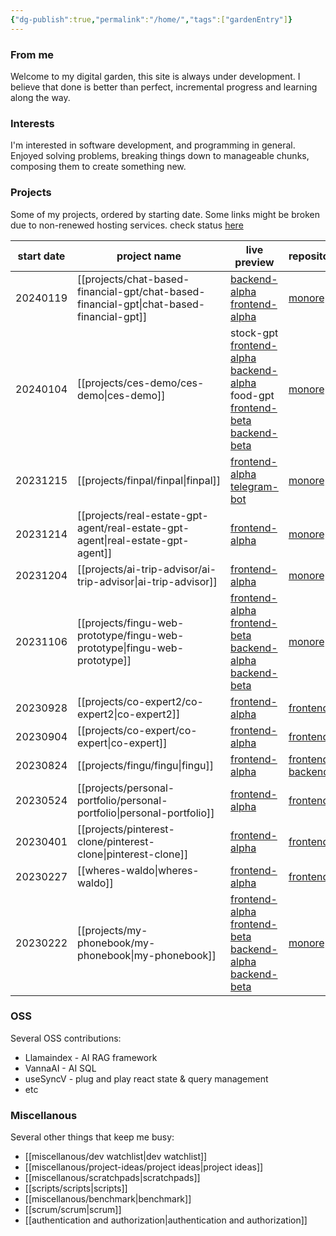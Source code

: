 ```yaml
---
{"dg-publish":true,"permalink":"/home/","tags":["gardenEntry"]}
---
```


### From me
Welcome to my digital garden, this site is always under development. I believe that done is better than perfect, incremental progress and learning along the way.

### Interests
I'm interested in software development, and programming in general. Enjoyed solving problems, breaking things down to manageable chunks, composing them to create something new.

### Projects
Some of my projects, ordered by starting date. Some links might be broken due to non-renewed hosting services.
check status [here](http://service-l00c0ow.107.173.7.184.sslip.io/status/all)

| start date | project name                 | live preview                                                                                                                                                                                                                                                                                                                              | repository                                                                                                   | status        |
| ---------- | ---------------------------- | ----------------------------------------------------------------------------------------------------------------------------------------------------------------------------------------------------------------------------------------------------------------------------------------------------------------------------------------- | ------------------------------------------------------------------------------------------------------------ | ------------- |
| 20240119   | [[projects/chat-based-financial-gpt/chat-based-financial-gpt\|chat-based-financial-gpt]] | [backend-alpha](https://chat-based-financial-gpt-server-alpha.107.173.7.184.sslip.io)<br>[frontend-alpha](https://chat-based-financial-gpt-client-alpha.107.173.7.184.sslip.io/)                                                                                                                                                          | [monorepo](https://github.com/FINGU-GRINDA/chat-based-financial-gpt)                                         | [[project-status/ongoing\|ongoing]]   |
| 20240104   | [[projects/ces-demo/ces-demo\|ces-demo]]                 | stock-gpt<br>[frontend-alpha](https://ces-demo-frontend-alpha.107.173.7.184.sslip.io/)<br>[backend-alpha](https://ces-demo-backend-alpha.107.173.7.184.sslip.io/docs)<br>food-gpt<br>[frontend-beta](https://ces-demo-frontend-beta.107.173.7.184.sslip.io/)<br>[backend-beta](https://ces-demo-backend-beta.107.173.7.184.sslip.io/docs) | [monorepo](https://github.com/FINGU-GRINDA/ces-demo)                                                         | [[project-status/finished\|finished]]  |
| 20231215   | [[projects/finpal/finpal\|finpal]]                   | [frontend-alpha](https://finpallandingpage.vercel.app)<br>[telegram-bot](https://web.telegram.org/k/#@finance_pal_bot)                                                                                                                                                                                                                    | [monorepo](https://github.com/sandramsc/FinPAL)                                                              | [[project-status/finished\|finished]]  |
| 20231214   | [[projects/real-estate-gpt-agent/real-estate-gpt-agent\|real-estate-gpt-agent]]    | [frontend-alpha](https://real-estate-gpt-client-alpha.107.173.7.184.sslip.io/)                                                                                                                                                                                                                                                            | [monorepo](https://github.com/FINGU-GRINDA/real-estate-gpt-agent)                                            | [[project-status/paused\|paused]]    |
| 20231204   | [[projects/ai-trip-advisor/ai-trip-advisor\|ai-trip-advisor]]          | [frontend-alpha]()                                                                                                                                                                                                                                                                                                                        | [monorepo](https://github.com/vikyw89/trip-advisor-)                                                         | [[project-status/finished\|finished]]  |
| 20231106   | [[projects/fingu-web-prototype/fingu-web-prototype\|fingu-web-prototype]]      | [frontend-alpha](https://fingu-web-alpha.23.94.26.231.sslip.io/) <br>[frontend-beta](https://fingu.dedyn.io/)<br>[backend-alpha](https://fingu-server-alpha.23.94.26.231.sslip.io/)<br>[backend-beta](https://fingu-server-beta.23.94.26.231.sslip.io/)                                                                                   | [monorepo](https://github.com/FINGU-GRINDA/FINGU-WEB-PROTOTYPE)                                              | [[project-status/finished\|finished]]  |
| 20230928   | [[projects/co-expert2/co-expert2\|co-expert2]]               | [frontend-alpha](https://co-expert-2.vercel.app//)                                                                                                                                                                                                                                                                                        | [frontend](https://github.com/vikyw89/co-expert)                                                             | [[project-status/abandoned\|abandoned]] |
| 20230904   | [[projects/co-expert/co-expert\|co-expert]]                | [frontend-alpha](https://co-expert.vercel.app)                                                                                                                                                                                                                                                                                            | [frontend](https://github.com/vikyw89/CoEXPERT)                                                              | [[project-status/abandoned\|abandoned]] |
| 20230824   | [[projects/fingu/fingu\|fingu]]                    | [frontend-alpha](https://fingu-frontend-theta.vercel.app/)                                                                                                                                                                                                                                                                                | [frontend](https://github.com/vikyw89/fingu-frontend)<br>[backend](https://github.com/vikyw89/fingu-backend) | [[project-status/finished\|finished]]  |
| 20230524   | [[projects/personal-portfolio/personal-portfolio\|personal-portfolio]]       | [frontend-alpha](https://personal-portfolio-eight-rose.vercel.app/)                                                                                                                                                                                                                                                                       | [frontend](https://github.com/vikyw89/personal-portfolio)                                                    | [[project-status/finished\|finished]]  |
| 20230401   | [[projects/pinterest-clone/pinterest-clone\|pinterest-clone]]          | [frontend-alpha](https://pinterest-clone-lemon.vercel.app)                                                                                                                                                                                                                                                                                | [frontend](https://github.com/vikyw89/pinterestClone)                                                        | [[project-status/finished\|finished]]  |
| 20230227   | [[wheres-waldo\|wheres-waldo]]             | [frontend-alpha](https://vikyw89.github.io/wheresWaldo)                                                                                                                                                                                                                                                                                   | [frontend](https://github.com/vikyw89/wheresWaldo)                                                           | [[project-status/finished\|finished]]  |
| 20230222   | [[projects/my-phonebook/my-phonebook\|my-phonebook]]             | [frontend-alpha](https://myphonebook-app-dev.web.app/)<br>[frontend-beta](https://weaponsforge.github.io/my-phonebook/)<br>[backend-alpha](https://myphonebook-app-dev.vercel.app/) <br>[backend-beta](https://myphonebook-app.vercel.app/)                                                                                               | [monorepo](https://github.com/weaponsforge/my-phonebook)                                                     | [[project-status/finished\|finished]]  |
### OSS
Several OSS contributions:
- Llamaindex - AI RAG framework
- VannaAI - AI SQL 
- useSyncV - plug and play react state & query management
- etc

### Miscellanous
Several other things that keep me busy:
- [[miscellanous/dev watchlist\|dev watchlist]]
- [[miscellanous/project-ideas/project ideas\|project ideas]]
- [[miscellanous/scratchpads\|scratchpads]]
- [[scripts/scripts\|scripts]]
- [[miscellanous/benchmark\|benchmark]]
- [[scrum/scrum\|scrum]]
- [[authentication and authorization\|authentication and authorization]]

